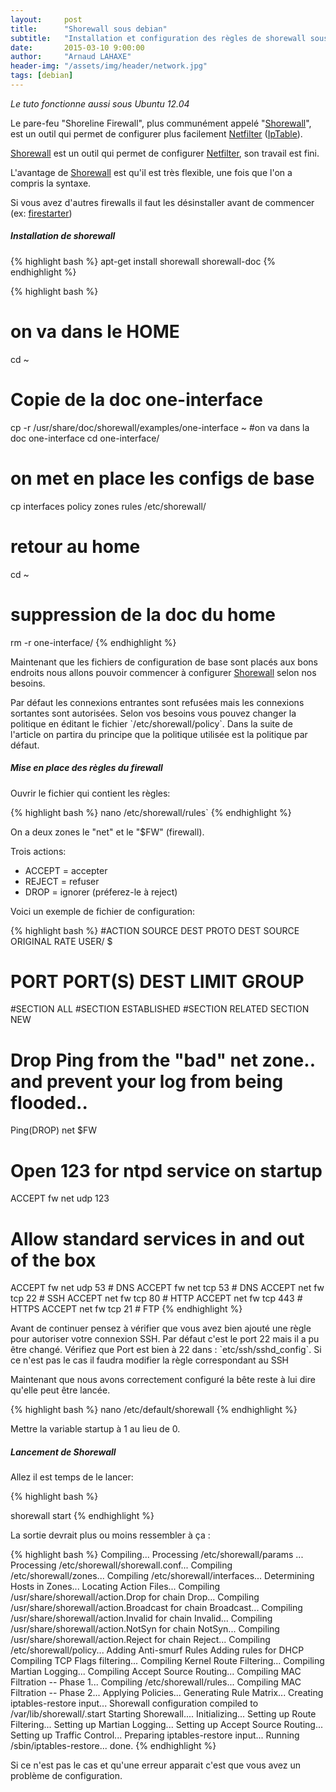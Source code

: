 ```yaml
---
layout:     post
title:      "Shorewall sous debian"
subtitle:   "Installation et configuration des règles de shorewall sous debian"
date:       2015-03-10 9:00:00
author:     "Arnaud LAHAXE"
header-img: "/assets/img/header/network.jpg"
tags: [debian]
---
```


_Le tuto fonctionne aussi sous Ubuntu 12.04_


Le pare-feu "Shoreline Firewall", plus communément appelé "[Shorewall](http://shorewall.net/ "Shorewall")", est un outil qui permet de configurer plus facilement [Netfilter](http://www.netfilter.org/ "Netfilter") ([IpTable](http://fr.wikipedia.org/wiki/Iptables "IpTable")).

[Shorewall](http://shorewall.net/ "Shorewall") est un outil qui permet de configurer [Netfilter](http://www.netfilter.org/ "Netfilter"), son travail est fini.

L'avantage de [Shorewall](http://shorewall.net/ "Shorewall") est qu'il est très flexible, une fois que l'on a compris la syntaxe.

Si vous avez d'autres firewalls il faut les désinstaller avant de commencer (ex: [firestarter](http://www.fs-security.com/ "FireStarter"))

##### Installation de shorewall

{% highlight bash %}
apt-get install shorewall shorewall-doc
{% endhighlight %}

{% highlight bash %}
# on va dans le HOME
cd ~
# Copie de la doc one-interface
cp -r /usr/share/doc/shorewall/examples/one-interface ~
#on va dans la doc one-interface
cd one-interface/
# on met en place les configs de base
cp interfaces policy zones rules /etc/shorewall/
# retour au home
cd ~
# suppression de la doc du home
rm -r one-interface/
{% endhighlight %}

Maintenant que les fichiers de configuration de base sont placés aux bons endroits nous allons pouvoir commencer à configurer [Shorewall](http://shorewall.net/ "Shorewall") selon nos besoins.

<div class="alert  alert-block">Par défaut les connexions entrantes sont refusées mais les connexions sortantes sont autorisées. Selon vos besoins vous pouvez changer la politique en éditant le fichier `/etc/shorewall/policy`.
Dans la suite de l'article on partira du principe que la politique utilisée est la politique par défaut.</div>

##### Mise en place des règles du firewall

Ouvrir le fichier qui contient les règles:

{% highlight bash %}
	nano /etc/shorewall/rules`
{% endhighlight %}

On a deux zones le "net" et le "$FW" (firewall).

Trois actions:

*   ACCEPT = accepter
*   REJECT = refuser
*   DROP = ignorer (préferez-le à reject)

Voici un exemple de fichier de configuration:

{% highlight bash %}
#ACTION         SOURCE          DEST            PROTO   DEST    SOURCE          ORIGINAL        RATE            USER/  $
#                                                       PORT    PORT(S)         DEST            LIMIT           GROUP
#SECTION ALL
#SECTION ESTABLISHED
#SECTION RELATED
SECTION NEW

# Drop Ping from the "bad" net zone.. and prevent your log from being flooded..

Ping(DROP)    net               $FW

# Open 123 for ntpd service on startup
ACCEPT   fw             net               udp   123

# Allow standard services in and out of the box
ACCEPT   fw             net               udp    53     # DNS
ACCEPT   fw             net               tcp    53     # DNS
ACCEPT   net            fw                tcp    22     # SSH
ACCEPT   net            fw                tcp    80     # HTTP
ACCEPT   net            fw                tcp    443    # HTTPS
ACCEPT   net            fw                tcp    21     # FTP
{% endhighlight %}


<div class="alert alert-warning alert-block">Avant de continuer pensez à vérifier que vous avez bien ajouté une règle pour autoriser votre connexion SSH. Par défaut c'est le port 22 mais il a pu être changé. Vérifiez que Port est bien à 22 dans : `etc/ssh/sshd_config`. Si ce n'est pas le cas il faudra modifier la règle correspondant au SSH</div>

Maintenant que nous avons correctement configuré la bête reste à lui dire qu'elle peut être lancée.

{% highlight bash %}
nano /etc/default/shorewall
{% endhighlight %}


Mettre la variable startup à 1 au lieu de 0.

##### Lancement de Shorewall

Allez il est temps de le lancer:

{% highlight bash %}

shorewall start
{% endhighlight %}


La sortie devrait plus ou moins ressembler à ça :

{% highlight bash %}
Compiling...
Processing /etc/shorewall/params ...
Processing /etc/shorewall/shorewall.conf...
Compiling /etc/shorewall/zones...
Compiling /etc/shorewall/interfaces...
Determining Hosts in Zones...
Locating Action Files...
Compiling /usr/share/shorewall/action.Drop for chain Drop...
Compiling /usr/share/shorewall/action.Broadcast for chain Broadcast...
Compiling /usr/share/shorewall/action.Invalid for chain Invalid...
Compiling /usr/share/shorewall/action.NotSyn for chain NotSyn...
Compiling /usr/share/shorewall/action.Reject for chain Reject...
Compiling /etc/shorewall/policy...
Adding Anti-smurf Rules
Adding rules for DHCP
Compiling TCP Flags filtering...
Compiling Kernel Route Filtering...
Compiling Martian Logging...
Compiling Accept Source Routing...
Compiling MAC Filtration -- Phase 1...
Compiling /etc/shorewall/rules...
Compiling MAC Filtration -- Phase 2...
Applying Policies...
Generating Rule Matrix...
Creating iptables-restore input...
Shorewall configuration compiled to /var/lib/shorewall/.start
Starting Shorewall....
Initializing...
Setting up Route Filtering...
Setting up Martian Logging...
Setting up Accept Source Routing...
Setting up Traffic Control...
Preparing iptables-restore input...
Running /sbin/iptables-restore...
done.
{% endhighlight %}


Si ce n'est pas le cas et qu'une erreur apparait c'est que vous avez un problème de configuration.